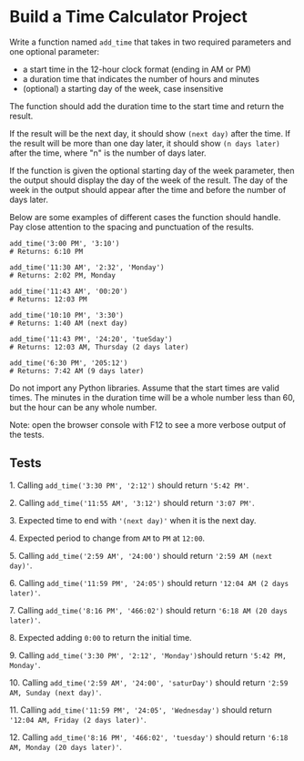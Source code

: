 Build a Time Calculator Project
===============================

Write a function named `add_time` that takes in two required parameters and one optional parameter:

*   a start time in the 12-hour clock format (ending in AM or PM)
*   a duration time that indicates the number of hours and minutes
*   (optional) a starting day of the week, case insensitive

The function should add the duration time to the start time and return the result.

If the result will be the next day, it should show `(next day)` after the time. If the result will be more than one day later, it should show `(n days later)` after the time, where "n" is the number of days later.

If the function is given the optional starting day of the week parameter, then the output should display the day of the week of the result. The day of the week in the output should appear after the time and before the number of days later.

Below are some examples of different cases the function should handle. Pay close attention to the spacing and punctuation of the results.

```
add_time('3:00 PM', '3:10')
# Returns: 6:10 PM

add_time('11:30 AM', '2:32', 'Monday')
# Returns: 2:02 PM, Monday

add_time('11:43 AM', '00:20')
# Returns: 12:03 PM

add_time('10:10 PM', '3:30')
# Returns: 1:40 AM (next day)

add_time('11:43 PM', '24:20', 'tueSday')
# Returns: 12:03 AM, Thursday (2 days later)

add_time('6:30 PM', '205:12')
# Returns: 7:42 AM (9 days later)
```

Do not import any Python libraries. Assume that the start times are valid times. The minutes in the duration time will be a whole number less than 60, but the hour can be any whole number.

Note: open the browser console with F12 to see a more verbose output of the tests.

Tests
-----

1\. Calling `add_time('3:30 PM', '2:12')` should return `'5:42 PM'`.

2\. Calling `add_time('11:55 AM', '3:12')` should return `'3:07 PM'`.

3\. Expected time to end with `'(next day)'` when it is the next day.

4\. Expected period to change from `AM` to `PM` at `12:00`.

5\. Calling `add_time('2:59 AM', '24:00')` should return `'2:59 AM (next day)'`.

6\. Calling `add_time('11:59 PM', '24:05')` should return `'12:04 AM (2 days later)'`.

7\. Calling `add_time('8:16 PM', '466:02')` should return `'6:18 AM (20 days later)'`.

8\. Expected adding `0:00` to return the initial time.

9\. Calling `add_time('3:30 PM', '2:12', 'Monday')`should return `'5:42 PM, Monday'`.

10\. Calling `add_time('2:59 AM', '24:00', 'saturDay')` should return `'2:59 AM, Sunday (next day)'`.

11\. Calling `add_time('11:59 PM', '24:05', 'Wednesday')` should return `'12:04 AM, Friday (2 days later)'`.

12\. Calling `add_time('8:16 PM', '466:02', 'tuesday')` should return `'6:18 AM, Monday (20 days later)'`.
